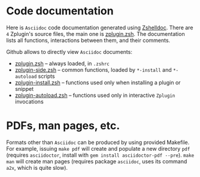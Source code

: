 # Code documentation

Here is `Asciidoc` code documentation generated using [Zshelldoc](https://github.com/zdharma/zshelldoc).
There are `4` Zplugin's source files, the main one is [zplugin.zsh](zplugin.zsh.adoc). The documentation
lists all functions, interactions between them, and their comments.

Github allows to directly view `Asciidoc` documents:
 * [zplugin.zsh](zplugin.zsh.adoc) – always loaded, in `.zshrc`
 * [zplugin-side.zsh](zplugin-side.zsh.adoc) – common functions, loaded by `*-install` and `*-autoload` scripts
 * [zplugin-install.zsh](zplugin-install.zsh.adoc) – functions used only when installing a plugin or snippet
 * [zplugin-autoload.zsh](zplugin-autoload.zsh.adoc) – functions used only in interactive `Zplugin` invocations

# PDFs, man pages, etc.

Formats other than `Asciidoc` can be produced by using provided Makefile. For example, issuing
`make pdf` will create and populate a new directory `pdf` (requires `asciidoctor`, install with
`gem install asciidoctor-pdf --pre`). `make man` will create man pages (requires package `asciidoc`,
uses its command `a2x`, which is quite slow).
